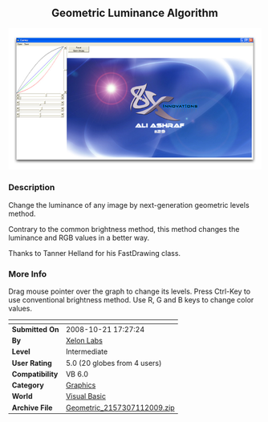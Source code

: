﻿<div align="center">

## Geometric Luminance Algorithm

<img src="PIC2009711322501120.jpg">
</div>

### Description

Change the luminance of any image by next-generation geometric levels method.

Contrary to the common brightness method, this method changes the luminance and RGB values in a better way.

Thanks to Tanner Helland for his FastDrawing class.
 
### More Info
 
Drag mouse pointer over the graph to change its levels. Press Ctrl-Key to use conventional brightness method. Use R, G and B keys to change color values.


<span>             |<span>
---                |---
**Submitted On**   |2008-10-21 17:27:24
**By**             |[Xelon Labs](https://github.com/Planet-Source-Code/PSCIndex/blob/master/ByAuthor/xelon-labs.md)
**Level**          |Intermediate
**User Rating**    |5.0 (20 globes from 4 users)
**Compatibility**  |VB 6\.0
**Category**       |[Graphics](https://github.com/Planet-Source-Code/PSCIndex/blob/master/ByCategory/graphics__1-46.md)
**World**          |[Visual Basic](https://github.com/Planet-Source-Code/PSCIndex/blob/master/ByWorld/visual-basic.md)
**Archive File**   |[Geometric\_2157307112009\.zip](https://github.com/Planet-Source-Code/xelon-labs-geometric-luminance-algorithm__1-72263/archive/master.zip)








